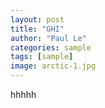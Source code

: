 ```yaml
---
layout: post
title: "GHI"
author: "Paul Le"
categories: sample
tags: [sample]
image: arctic-1.jpg
---
```


hhhhh